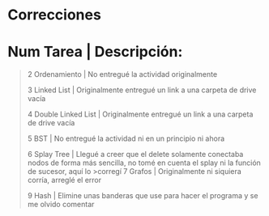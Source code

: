 # Correcciones

# Num Tarea            | Descripción:
>2 Ordenamiento        | No entregué la actividad originalmente
>
>3 Linked List         | Originalmente entregué un link a una carpeta de drive vacía
>
>4 Double Linked List  | Originalmente entregué un link a una carpeta de drive vacía
>
>5 BST                 | No entregué la actividad ni en un principio ni ahora
>
>6 Splay Tree          | Llegué a creer que el delete solamente conectaba nodos de forma más sencilla, no tomé en cuenta el splay ni la función de sucesor, aquí lo >corregí
>7 Grafos              | Originalmente ni siquiera corría, arreglé el error
>
>9 Hash                | Elimine unas banderas que use para hacer el programa y se me olvido comentar
>

